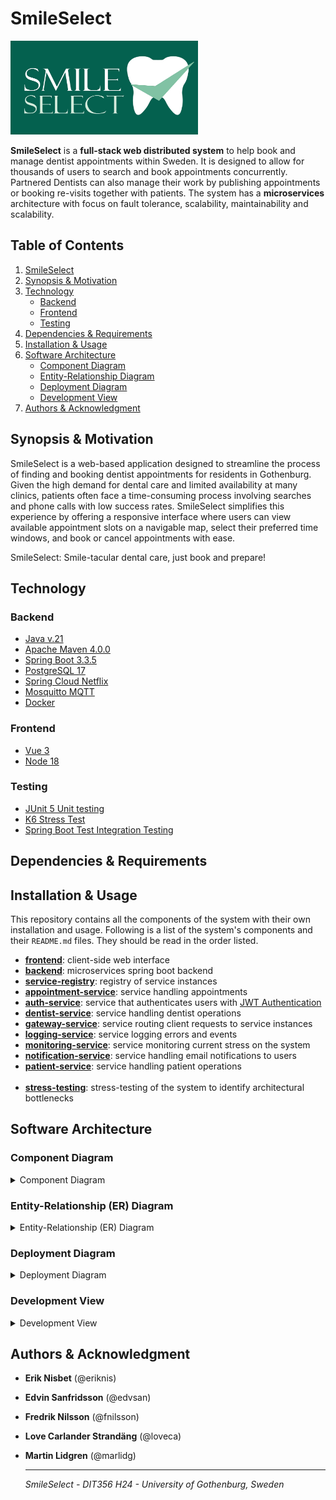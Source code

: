 # SmileSelect
<img  src="assets/images/SmileSelect.jpg" alt="SmileSelect Logo" width="300" height="150" vertical-align="center">

**SmileSelect** is a **full-stack web distributed system** to help book and manage dentist
appointments within Sweden. It is designed to allow for thousands of users to search and book appointments concurrently.
Partnered Dentists can also manage their work by publishing appointments or booking re-visits together with patients.
The system has a **microservices** architecture with focus on fault tolerance, scalability, maintainability and scalability.

## Table of Contents

1. [SmileSelect](#smileselect)
2. [Synopsis & Motivation](#synopsis--motivation)
3. [Technology](#technology)
   - [Backend](#backend)
   - [Frontend](#frontend)
   - [Testing](#testing)
4. [Dependencies & Requirements](#dependencies--requirements)
5. [Installation & Usage](#installation--usage)
6. [Software Architecture](#software-architecture)
   - [Component Diagram](#component-diagram)
   - [Entity-Relationship Diagram](#entity-relationship-diagram)
   - [Deployment Diagram](#deployment-diagram)
   - [Development View](#development-view)
7. [Authors & Acknowledgment](#authors--acknowledgment)

## <a id="synopsis--motivation"></a>Synopsis & Motivation 

SmileSelect is a web-based application designed to streamline the process of finding and booking dentist appointments for residents in Gothenburg. Given the high demand for dental care and limited availability at many clinics, patients often face a time-consuming process involving searches and phone calls with low success rates. SmileSelect simplifies this experience by offering a responsive interface where users can view available appointment slots on a navigable map, select their preferred time windows, and book or cancel appointments with ease. 

SmileSelect: Smile-tacular dental care, just book and prepare!

## <a id="technology"></a>Technology

### <a id="backend"></a>Backend
- [Java v.21](https://www.oracle.com/se/java/technologies/downloads/#java21)
- [Apache Maven 4.0.0](https://maven.apache.org/download.cgi)
- [Spring Boot 3.3.5](https://spring.io/)
- [PostgreSQL 17](https://www.postgresql.org/)
- [Spring Cloud Netflix](https://cloud.spring.io/spring-cloud-netflix/reference/html/)
- [Mosquitto MQTT](https://mosquitto.org/)
- [Docker](https://docs.docker.com/get-started/get-docker/)

### <a id="frontend"></a>Frontend
- [Vue 3](https://vuejs.org/)
- [Node 18](https://nodejs.org/en)

### <a id="testing"></a>Testing
- [JUnit 5 Unit testing](https://junit.org/junit5/)
- [K6 Stress Test](https://k6.io/)
- [Spring Boot Test Integration Testing](https://spring.io/guides/gs/testing-web)

## <a id="dependencies--requirements"></a>Dependencies & Requirements

## <a id="installation--usage"></a>Installation & Usage

This repository contains all the components of the system with their own installation and usage.
Following is a list of the system's components and their `README.md` files.
They should be read in the order listed.

- [**frontend**](): client-side web interface
- [**backend**]():  microservices spring boot backend
- [**service-registry**](): registry of service instances
- [**appointment-service**](): service handling appointments
- [**auth-service**](): service that authenticates users with [JWT Authentication](https://jwt.io/)
- [**dentist-service**](): service handling dentist operations
- [**gateway-service**](): service routing client requests to service instances
- [**logging-service**](): service logging errors and events
- [**monitoring-service**](): service monitoring current stress on the system
- [**notification-service**](): service handling email notifications to users
- [**patient-service**](): service handling patient operations
<br></br>
- [**stress-testing**](backend/stress-test/README.md): stress-testing of the system to identify architectural bottlenecks


## <a id="software-architecture"></a>Software Architecture 

### <a id="component-diagram"></a>Component Diagram
<details><summary>Component Diagram</summary>

![Component Diagram](assets/diagrams/component-diagram-milestone4.png)

*This component diagram represents a microservice-based architecture for a distributed dental management system. The system is made up of multiple microservices, a central API Gateway access point, a Service Registry for service discovery, and an MQTT broker for asynchronous communication between services. Some details of the architecture are as follows:*

**User Interfaces:**

The system has two frontends: Patient UI and Dentist UI, which interact with the backend via the API Gateway using RESTful HTTP communication. 

**API Gateway:**

Acts as a single entry point for client requests and communication, forwarding user requests to the respective microservices (i.e. Appointment-Service, Dentist-Service).

**Service Registry**

The Service Registry (Eureka Server) is integrated to manage and maintain a dynamic registry of all running microservices. All microservices register themselves at the registry, enabling dynamic service discovery and removing the need for hardcoded endpoints.

**Microservices:**

Each microservice is designed for a specific functionality:

* Appointment-Service: Manages appointments.
* Auth-Service: Handles authentication and authorization.
* Dentist-Service: Manages dentist-related data.
* Logging-Service: Handles logging operations for monitoring of events.
* Monitoring-Service: Monitors all events in the system and provides real-time insight for health and performance.
* Notification-Service: Sends notifications via MQTT.
* Patient-Service: Manages patient-related data.

**Databases**:

Each microservice (except Auth-Service and Monitoring-Service) has dedicated databases to store its data, ensuring modularity and scalability.

**Communication**:

* Synchronous communication (REST) occurs between the API Gateway and microservices.
* Asynchronous communication (MQTT) is used for inter-service messaging, improving decoupling and scalability.

</details>

### <a id="entity-relationship-diagram"></a>Entity-Relationship (ER) Diagram
<details><summary>Entity-Relationship (ER) Diagram</summary>

![Entity-Relationship Diagram](assets/diagrams/er-diagram-milestone4.png)

*This ER diagram represents and outlines the structure of a dental management system, capturing the core relationships and data flows between clinics, dentists, patients, appointments, and notifications.*
*It models the relationships between these entities and their respective roles in the system.*

</details>

### <a id="deployment-diagram"></a>Deployment Diagram
<details><summary>Deployment Diagram</summary>

![Deployment Diagram](assets/diagrams/deployment-diagram-milestone4.png)

This Deployment Diagram represents a distributed system architecture of SmileSelect, detailing the physical deployment of various components and their interactions:

**API Gateway:** 

Serves as the central entry point for managing all incoming HTTP requests from the WebClient, routing them to appropriate backend services.

**WebClient:** 

Represents the user-facing frontend, hosted on a web server and communicating with the backend via the API Gateway.

**Backend Services:** Includes modular services, each deployed on Spring Boot servers:

* Dental Service, Logging Service, Patient Service, and Notification Service for domain-specific operations.
* Appointment Service deployed with primary and redundant database configurations for fault tolerance.

**Databases:** 

Each service has its own dedicated PostgreSQL database (I.e. DentalDB, PatientDB, NotificationDB) for managing application data and data storage.

**MQTT Broker:** 

Enables real-time communication using a publish/subscribe mechanism for asynchronous event handling.

**Authentication Service:** 

A dedicated service managing user authentication and security.

**Communication:** 

* Most interactions between nodes occur over HTTP
* Publish/Subscribe messaging is used inter-service for asynchronous communication. 

</details>

### <a id="development-view"></a>Development View
<details><summary>Development View</summary>

![Development-View](assets/diagrams/development-view-diagram.png)

*This Development View Diagram outlines a high-level structure of any given microservice. It shows the general layered architecture of the system's microservices with a controller-service-repository pattern.*

</details>

## <a id="authors--acknowledgment"></a>Authors & Acknowledgment

* **Erik Nisbet** (@eriknis)

* **Edvin Sanfridsson** (@edvsan)

* **Fredrik Nilsson** (@fnilsson)

* **Love Carlander Strandäng** (@loveca)

* **Martin Lidgren** (@marlidg)

    -------------------------------------------------------

    _SmileSelect - DIT356 H24 - University of Gothenburg, Sweden_
